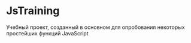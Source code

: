 # JsTraining
Учебный проект, созданный в основном для опробования некоторых простейших функций JavaScript
